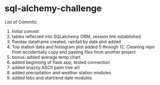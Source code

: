 # sql-alchemy-challenge
List of Commits:
1. Initial commit
2. tables reflected into SQLalchemy ORM, session link established 
3. Pandas dataframe created, rainfall by date plot added
4. Top station data and histogram plot added
5 through 12. Cleaning repo from accidentally copy and pasting files from another project
13. bonus: added average temp chart 
14. added beginning of flask app, tested connection
15. added snazzy ASCII palm tree art
16. added precipitation and weather station modules
17. added tobs and start/end date modules